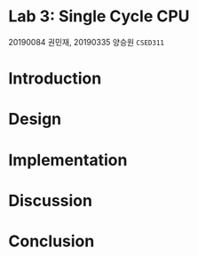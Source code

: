 Lab 3: Single Cycle CPU
===
20190084 권민재, 20190335 양승원 `CSED311`

# Introduction
<!--
- What you have to design & implement
- What you have to learn
-->


# Design
<!--
You should make an effort to write this section.
- How to divide a large module into submodules?
- How does each submodule operate?
- How to interconnect them?
If necessary, add a diagram to your report (handwritten diagram is also allowed)
-->




# Implementation
<!--
You should explain your Verilog code.
- The overall structure of your implementation
- A short, but meaningful description for non-trivial modules.
- The interaction between modules when they run a given scenario.
- Do NOT explain too much details of your implementation.
- Do NOT show the waveform results.
-->


# Discussion

<!--
- write anything valuable that you want to inform
For example:
- Important decisions you made
- Difficulties in designing and implementing, and your solutions for these
- Differences between your design and implementation, and the reasons for these.
- Feedback to TAs
-->



# Conclusion

<!--
don’t need to repeat the contents of the introduction section.
Just answer the following question:
- Did you succeed in achieving the goals described in the introduction section?
- If not, which goals could not be achieved? Why?
-->
